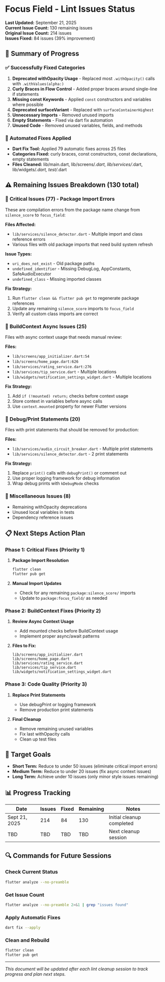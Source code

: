 # Focus Field - Lint Issues Status

**Last Updated:** September 21, 2025  
**Current Issue Count:** 130 remaining issues  
**Original Issue Count:** 214 issues  
**Issues Fixed:** 84 issues (39% improvement)  

## 🎯 Summary of Progress

### ✅ **Successfully Fixed Categories**
1. **Deprecated withOpacity Usage** - Replaced most `.withOpacity()` calls with `.withValues(alpha:)`
2. **Curly Braces in Flow Control** - Added proper braces around single-line if statements
3. **Missing const Keywords** - Applied `const` constructors and variables where possible
4. **Deprecated surfaceVariant** - Replaced with `surfaceContainerHighest`
5. **Unnecessary Imports** - Removed unused imports
6. **Empty Statements** - Fixed via dart fix automation
7. **Unused Code** - Removed unused variables, fields, and methods

### 🔧 **Automated Fixes Applied**
- **Dart Fix Tool:** Applied 79 automatic fixes across 25 files
- **Categories Fixed:** curly braces, const constructors, const declarations, empty statements
- **Files Cleaned:** lib/main.dart, lib/screens/*.dart, lib/services/*.dart, lib/widgets/*.dart, test/*.dart

## ⚠️ **Remaining Issues Breakdown (130 total)**

### 🚨 **Critical Issues (77) - Package Import Errors**
These are compilation errors from the package name change from `silence_score` to `focus_field`:

**Files Affected:**
- `lib/services/silence_detector.dart` - Multiple import and class reference errors
- Various files with old package imports that need build system refresh

**Issue Types:**
- `uri_does_not_exist` - Old package paths
- `undefined_identifier` - Missing DebugLog, AppConstants, SafeAudioExecutor
- `undefined_class` - Missing imported classes

**Fix Strategy:**
1. Run `flutter clean && flutter pub get` to regenerate package references
2. Update any remaining `silence_score` imports to `focus_field`
3. Verify all custom class imports are correct

### 📱 **BuildContext Async Issues (25)**
Files with async context usage that needs manual review:

**Files:**
- `lib/screens/app_initializer.dart:54`
- `lib/screens/home_page.dart:626`
- `lib/services/rating_service.dart:276`
- `lib/services/tip_service.dart` - Multiple locations
- `lib/widgets/notification_settings_widget.dart` - Multiple locations

**Fix Strategy:**
1. Add `if (!mounted) return;` checks before context usage
2. Store context in variables before async calls
3. Use `context.mounted` property for newer Flutter versions

### 🐛 **Debug/Print Statements (20)**
Files with print statements that should be removed for production:

**Files:**
- `lib/services/audio_circuit_breaker.dart` - Multiple print statements
- `lib/services/silence_detector.dart` - 2 print statements

**Fix Strategy:**
1. Replace `print()` calls with `debugPrint()` or comment out
2. Use proper logging framework for debug information
3. Wrap debug prints with `kDebugMode` checks

### 🔧 **Miscellaneous Issues (8)**
- Remaining withOpacity deprecations
- Unused local variables in tests
- Dependency reference issues

## 📋 **Next Steps Action Plan**

### **Phase 1: Critical Fixes (Priority 1)**
1. **Package Import Resolution**
   ```bash
   flutter clean
   flutter pub get
   ```
   
2. **Manual Import Updates**
   - Check for any remaining `package:silence_score/` imports
   - Update to `package:focus_field/` as needed

### **Phase 2: BuildContext Fixes (Priority 2)**
1. **Review Async Context Usage**
   - Add mounted checks before BuildContext usage
   - Implement proper async/await patterns
   
2. **Files to Fix:**
   ```
   lib/screens/app_initializer.dart
   lib/screens/home_page.dart
   lib/services/rating_service.dart
   lib/services/tip_service.dart
   lib/widgets/notification_settings_widget.dart
   ```

### **Phase 3: Code Quality (Priority 3)**
1. **Replace Print Statements**
   - Use debugPrint or logging framework
   - Remove production print statements
   
2. **Final Cleanup**
   - Remove remaining unused variables
   - Fix last withOpacity calls
   - Clean up test files

## 🎯 **Target Goals**

- **Short Term:** Reduce to under 50 issues (eliminate critical import errors)
- **Medium Term:** Reduce to under 20 issues (fix async context issues)
- **Long Term:** Achieve under 10 issues (only minor style issues remaining)

## 📊 **Progress Tracking**

| Date | Issues | Fixed | Remaining | Notes |
|------|--------|-------|-----------|-------|
| Sept 21, 2025 | 214 | 84 | 130 | Initial cleanup completed |
| TBD | TBD | TBD | TBD | Next cleanup session |

## 🔍 **Commands for Future Sessions**

### **Check Current Status**
```bash
flutter analyze --no-preamble
```

### **Get Issue Count**
```bash
flutter analyze --no-preamble 2>&1 | grep "issues found"
```

### **Apply Automatic Fixes**
```bash
dart fix --apply
```

### **Clean and Rebuild**
```bash
flutter clean
flutter pub get
```

---

*This document will be updated after each lint cleanup session to track progress and plan next steps.*